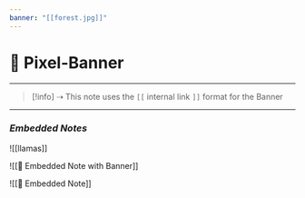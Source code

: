 ```yaml
---
banner: "[[forest.jpg]]"
---
```

  # 🚩 Pixel-Banner

---

> [!info] ⇢ This note uses the `[[` internal link `]]` format for the Banner

---
### *Embedded Notes*

![[llamas]]

![[📜 Embedded Note with Banner]]

![[📃 Embedded Note]]
